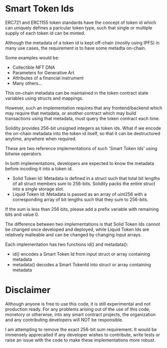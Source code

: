 # Smart Token Ids

ERC721 and ERC1155 token standards have the concept of token id which can uniquely defines a paricular token type, such that single or multiple supply of each token id can be minted.

Although the metadata of a token id is kept off-chain (mostly using IPFS) in many use cases, the requirement is to have some metadta on-chain.

Some examples would be:

- Collectible NFT DNA
- Parameters for Generative Art
- Attributes of a financial instrument
- Many others...

This on-chain metadata can be maintained in the token contract state variables using structs and mappings.

However, such an implementation requires that any frontend/backend which may require that metadata, or another contract which may build transactions using that metadata, must query the token contract each time.

Solidity provides 256-bit unsigned integers as token ids. What if we encode the on-chain metadata into the token id itself, so that it can be destructured anytime, anywhere when required.

These are two reference implementations of such 'Smart Token Ids' using bitwise operators.

In both implementations, developers are expected to know the metadata before incoding it into a token id.

- Solid Token Id: Metadata is defined in a struct such that total bit lengths of all struct members sum to 256-bits. Solidity packs the entire struct into a single storage slot.
- Liquid Token Id: Metadata is passed as an array of uint256 with a corresponding array of bit lengths such that they sum to 256-bits.

If the sum is less than 256 bits, please add a prefix variable with remaining bits and value 0.

The difference between two implementations is that Solid Token Ids cannot be changed once developed and deployed, while Liquid Token Ids are relatively malleable and can be changed by changing input arrays.

Each implementation has two functions id() and metadata():

- id() encodes a Smart Token Id from input struct or array containing metadata
- metadata() decodes a Smart TokenId into struct or array containing metadata

# Disclaimer

Although anyone is free to use this code, it is still experimental and not production ready. For any problems arising out of the use of this code, monetory or otherwise, into any smart contract projects, the organization and any contributing developers will NOT be responsible.

I am attempting to remove the exact 256-bit sum requirement.
It would be immensely apprecaited if any developer wishes to contribute, write tests or raise an issue with the code to make these implementations more robust.

